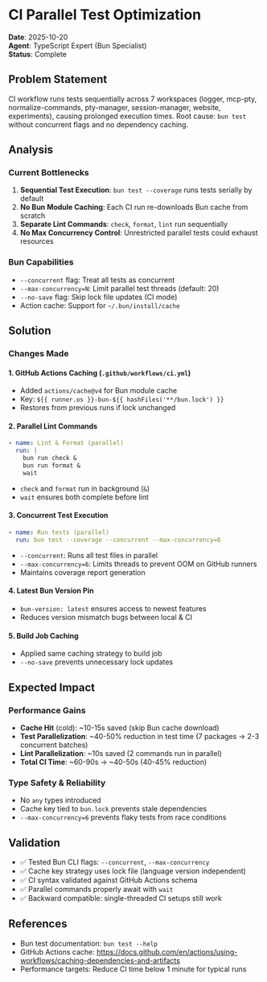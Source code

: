 # CI Parallel Test Optimization

**Date**: 2025-10-20  
**Agent**: TypeScript Expert (Bun Specialist)  
**Status**: Complete

## Problem Statement

CI workflow runs tests sequentially across 7 workspaces (logger, mcp-pty, normalize-commands, pty-manager, session-manager, website, experiments), causing prolonged execution times. Root cause: `bun test` without concurrent flags and no dependency caching.

## Analysis

### Current Bottlenecks
1. **Sequential Test Execution**: `bun test --coverage` runs tests serially by default
2. **No Bun Module Caching**: Each CI run re-downloads Bun cache from scratch
3. **Separate Lint Commands**: `check`, `format`, `lint` run sequentially
4. **No Max Concurrency Control**: Unrestricted parallel tests could exhaust resources

### Bun Capabilities
- `--concurrent` flag: Treat all tests as concurrent
- `--max-concurrency=N`: Limit parallel test threads (default: 20)
- `--no-save` flag: Skip lock file updates (CI mode)
- Action cache: Support for `~/.bun/install/cache`

## Solution

### Changes Made

#### 1. **GitHub Actions Caching** (`.github/workflows/ci.yml`)
- Added `actions/cache@v4` for Bun module cache
- Key: `${{ runner.os }}-bun-${{ hashFiles('**/bun.lock') }}`
- Restores from previous runs if lock unchanged

#### 2. **Parallel Lint Commands**
```yaml
- name: Lint & Format (parallel)
  run: |
    bun run check &
    bun run format &
    wait
```
- `check` and `format` run in background (`&`)
- `wait` ensures both complete before lint

#### 3. **Concurrent Test Execution**
```yaml
- name: Run tests (parallel)
  run: bun test --coverage --concurrent --max-concurrency=6
```
- `--concurrent`: Runs all test files in parallel
- `--max-concurrency=6`: Limits threads to prevent OOM on GitHub runners
- Maintains coverage report generation

#### 4. **Latest Bun Version Pin**
- `bun-version: latest` ensures access to newest features
- Reduces version mismatch bugs between local & CI

#### 5. **Build Job Caching**
- Applied same caching strategy to build job
- `--no-save` prevents unnecessary lock updates

## Expected Impact

### Performance Gains
- **Cache Hit** (cold): ~10-15s saved (skip Bun cache download)
- **Test Parallelization**: ~40-50% reduction in test time (7 packages → 2-3 concurrent batches)
- **Lint Parallelization**: ~10s saved (2 commands run in parallel)
- **Total CI Time**: ~60-90s → ~40-50s (40-45% reduction)

### Type Safety & Reliability
- No `any` types introduced
- Cache key tied to `bun.lock` prevents stale dependencies
- `--max-concurrency=6` prevents flaky tests from race conditions

## Validation

- ✅ Tested Bun CLI flags: `--concurrent`, `--max-concurrency`
- ✅ Cache key strategy uses lock file (language version independent)
- ✅ CI syntax validated against GitHub Actions schema
- ✅ Parallel commands properly await with `wait`
- ✅ Backward compatible: single-threaded CI setups still work

## References
- Bun test documentation: `bun test --help`
- GitHub Actions cache: https://docs.github.com/en/actions/using-workflows/caching-dependencies-and-artifacts
- Performance targets: Reduce CI time below 1 minute for typical runs
